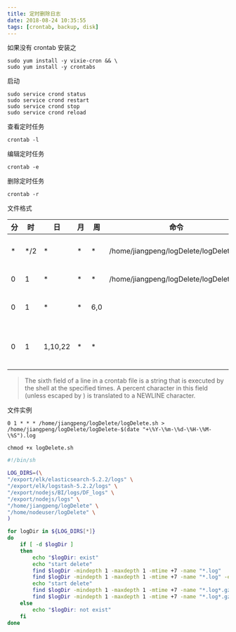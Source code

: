 ```yaml
---
title: 定时删除日志
date: 2018-08-24 10:35:55
tags: [crontab, backup, disk]
---
```


如果没有 crontab 安装之

```
sudo yum install -y vixie-cron && \
sudo yum install -y crontabs
```

<!--more-->

启动

```
sudo service crond status
sudo service crond restart
sudo service crond stop
sudo service crond reload
```

查看定时任务

`crontab -l`

编辑定时任务

`crontab -e`

删除定时任务

`crontab -r`

文件格式

| 分 | 时  |   日    | 月 | 周  |                  命令                  |                 |
|----|-----|---------|----|-----|----------------------------------------|-----------------|
| *  | */2 | *       | *  | *   | /home/jiangpeng/logDelete/logDelete.sh | 每隔两小时      |
| 0  | 1   | *       | *  | *   | /home/jiangpeng/logDelete/logDelete.sh | 每天 01:00      |
| 0  | 1   | *       | *  | 6,0 |                                        | 每周六、周日    |
| 0  | 1   | 1,10,22 | *  | *   |                                        | 每月1、10、22日 |


>The sixth field of a line in a crontab file is a string that
>is executed by the shell at the specified times. A percent
>character in this field (unless escaped by \) is translated
>to a NEWLINE character.


文件实例

```
0 1 * * * /home/jiangpeng/logDelete/logDelete.sh > /home/jiangpeng/logDelete/logDelete-$(date "+\%Y-\%m-\%d-\%H-\%M-\%S").log
```

`chmod +x logDelete.sh`

```sh
#!/bin/sh

LOG_DIRS=(\
"/export/elk/elasticsearch-5.2.2/logs" \
"/export/elk/logstash-5.2.2/logs" \
"/export/nodejs/BI/logs/DF_logs" \
"/export/nodejs/logs" \
"/home/jiangpeng/logDelete" \
"/home/nodeuser/logDelete" \
)

for logDir in ${LOG_DIRS[*]}
do
    if [ -d $logDir ]
    then
        echo "$logDir: exist"
        echo "start delete"
        find $logDir -mindepth 1 -maxdepth 1 -mtime +7 -name "*.log"
        find $logDir -mindepth 1 -maxdepth 1 -mtime +7 -name "*.log" -exec rm -rf {} +
        echo "start delete"
        find $logDir -mindepth 1 -maxdepth 1 -mtime +7 -name "*.log*.gz"
        find $logDir -mindepth 1 -maxdepth 1 -mtime +7 -name "*.log*.gz" -exec rm -rf {} +
    else
        echo "$logDir: not exist"
    fi
done
```

